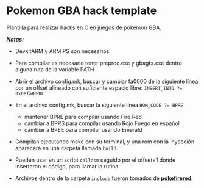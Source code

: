 # Pokemon GBA hack template
 Plantilla para realizar hacks en C en juegos de pokémon GBA.


***Notas:***

- DevkitARM y ARMIPS son necesarios.

- Para compilar es necesario tener preproc.exe y gbagfx.exe dentro alguna ruta de la variable PATH

- Abrir el archivo config.mk, buscar y cambiar fa0000 de la siguiente línea por un offset alineado con suficiente espacio libre:
        `INSERT_INTO ?= 0x08fa0000`
- En el archivo config.mk, buscar la siguiente línea
        `ROM_CODE ?= BPRE`
    - mantener  BPRE para compilar usando Fire Red
    - cambiar a BPRS para compilar usando Rojo Fuego en español
    - cambiar a BPEE para compilar usando Emerald

- Compilan ejecutando make con su terminal, y una rom con la inyección aparecerá en una carpeta llamada `build`.

- Pueden usar en un script `callasm` seguido por el offset+1 donde insertaron el código, para llamar la rutina.

- Archivos dentro de la carpeta `include` fueron tomados de [**pokefirered**](https://github.com/pret/pokefirered).

